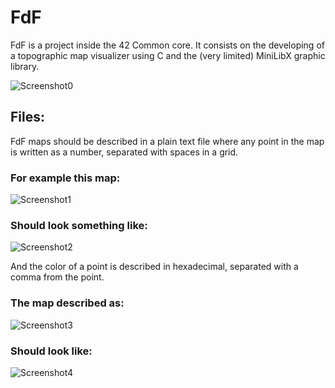 # FdF
FdF is a project inside the 42 Common core. It consists on the developing of a topographic map visualizer using C and the (very limited) MiniLibX graphic library.

![Screenshot0](https://github.com/luna7111/fdf/blob/main/images/t1_map_render.png?raw=true "A screenshot of the program rendering a map with a sea and some mountains")

## Files:
FdF maps should be described in a plain text file where any point in the map is written as a number, separated with spaces in a grid.
### For example this map:

![Screenshot1](https://github.com/luna7111/fdf/blob/main/images/basic_grid_file_screenshot.png?raw=true "basic_grid.fdf screenshot")

### Should look something like:

![Screenshot2](https://github.com/luna7111/fdf/blob/main/images/basic_grid_render_screenshot.png?raw=true "basic_grid.fdf render screenshot")

And the color of a point is described in hexadecimal, separated with a comma from the point.

### The map described as:

![Screenshot3](https://github.com/luna7111/fdf/blob/main/images/colored_grid_file_screenshot.png?raw=true "colored_grid.fdf screenshot")

### Should look like:

![Screenshot4](https://github.com/luna7111/fdf/blob/main/images/colored_grid_render_screenshot.png?raw=true "colored_grid.fdf render screenshot")